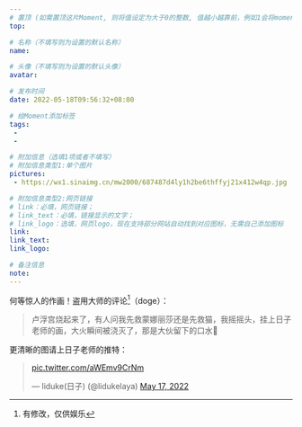 ```yaml
---
# 置顶 (如需置顶这片Moment, 则将值设定为大于0的整数, 值越小越靠前，例如1会将moment放在最顶端)
top: 

# 名称（不填写则为设置的默认名称）
name:

# 头像（不填写则为设置的默认头像）
avatar:

# 发布时间
date: 2022-05-18T09:56:32+08:00

# 给Moment添加标签
tags:
 -
 -

# 附加信息（选填1项或者不填写）
# 附加信息类型1:单个图片
pictures:
 - https://wx1.sinaimg.cn/mw2000/687487d4ly1h2be6thffyj21x412w4qp.jpg

# 附加信息类型2:网页链接
# link：必填，网页链接；
# link_text：必填，链接显示的文字；
# link_logo：选填，网页logo，现在支持部分网站自动找到对应图标，无需自己添加图标
link:
link_text:
link_logo:

# 备注信息
note:
---
```


<!-- 下面开始写正文 -->
何等惊人的作画！盗用大师的评论[^1]（doge）：

> 卢浮宫烧起来了，有人问我先救蒙娜丽莎还是先救猫，我摇摇头，挂上日子老师的画，大火瞬间被浇灭了，那是大伙留下的口水🤤

更清晰的图请上日子老师的推特：
<blockquote class="twitter-tweet"><p lang="und" dir="ltr"><a href="https://t.co/aWEmv9CrNm">pic.twitter.com/aWEmv9CrNm</a></p>&mdash; liduke(日子) (@lidukelaya) <a href="https://twitter.com/lidukelaya/status/1526448905952473093?ref_src=twsrc%5Etfw">May 17, 2022</a></blockquote> <script async src="https://platform.twitter.com/widgets.js" charset="utf-8"></script>

[^1]:有修改，仅供娱乐